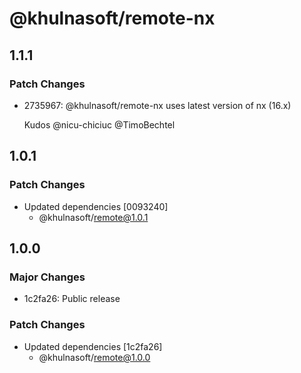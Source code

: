 # @khulnasoft/remote-nx

## 1.1.1

### Patch Changes

- 2735967: @khulnasoft/remote-nx uses latest version of nx (16.x)

  Kudos @nicu-chiciuc @TimoBechtel

## 1.0.1

### Patch Changes

- Updated dependencies [0093240]
  - @khulnasoft/remote@1.0.1

## 1.0.0

### Major Changes

- 1c2fa26: Public release

### Patch Changes

- Updated dependencies [1c2fa26]
  - @khulnasoft/remote@1.0.0
